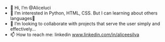 - 👋 Hi, I’m @Aliceluci
- 👀 I’m interested in Python, HTML, CSS. But I can learning about others languages🌱 
- 💞️ I’m looking to collaborate with projects that serve the user simply and effectively...
- 📫 How to reach me: linkedin www.linkedin.com/in/aliceesilva 

<!---
Aliceluci/Aliceluci is a ✨ special ✨ repository because its `README.md` (this file) appears on your GitHub profile.
You can click the Preview link to take a look at your changes.
--->
